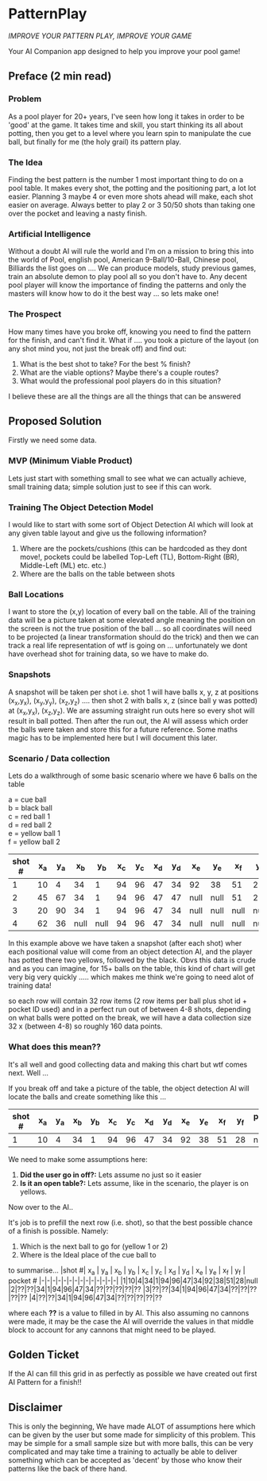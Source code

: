 # PatternPlay

_IMPROVE YOUR PATTERN PLAY, IMPROVE YOUR GAME_

Your AI Companion app designed to help you improve your pool game!

## Preface (2 min read)

### Problem

As a pool player for 20+ years, I've seen how long it takes in order to be 'good' at the game. It takes time and skill, you start thinking its all about potting, then you get to a level where you learn spin to manipulate the cue ball, but finally for me (the holy grail) its pattern play.

### The Idea

Finding the best pattern is the number 1 most important thing to do on a pool table. It makes every shot, the potting and the positioning part, a lot lot easier. Planning 3 maybe 4 or even more shots ahead will make, each shot easier on average. Always better to play 2 or 3 50/50 shots than taking one over the pocket and leaving a nasty finish.

### Artificial Intelligence

Without a doubt AI will rule the world and I'm on a mission to bring this into the world of Pool, english pool, American 9-Ball/10-Ball, Chinese pool, Billiards the list goes on .... We can produce models, study previous games, train an absolute demon to play pool all so you don't have to. Any decent pool player will know the importance of finding the patterns and only the masters will know how to do it the best way ... so lets make one!

### The Prospect

How many times have you broke off, knowing you need to find the pattern for the finish, and can't find it. What if .... you took a picture of the layout (on any shot mind you, not just the break off) and find out:

1. What is the best shot to take? For the best % finish?
2. What are the viable options? Maybe there's a couple routes?
3. What would the professional pool players do in this situation?

I believe these are all the things are all the things that can be answered

## Proposed Solution

Firstly we need some data.

### MVP (Minimum Viable Product)

Lets just start with something small to see what we can actually achieve, small training data; simple solution just to see if this can work.

### Training The Object Detection Model

I would like to start with some sort of Object Detection AI which will look at any given table layout and give us the following information?

1. Where are the pockets/cushions (this can be hardcoded as they dont move!, pockets could be labelled Top-Left (TL), Bottom-Right (BR), Middle-Left (ML) etc. etc.)
2. Where are the balls on the table between shots

### Ball Locations

I want to store the (x,y) location of every ball on the table. All of the training data will be a picture taken at some elevated angle meaning the position on the screen is not the true position of the ball ... so all coordinates will need to be projected (a linear transformation should do the trick) and then we can track a real life representation of wtf is going on ... unfortunately we dont have overhead shot for training data, so we have to make do.

### Snapshots

A snapshot will be taken per shot i.e. shot 1 will have balls x, y, z at positions (x<sub>x</sub>,y<sub>x</sub>),
(x<sub>y</sub>,y<sub>y</sub>),
(x<sub>z</sub>,y<sub>z</sub>) .... then shot 2 with balls x, z (since ball y was potted) at (x<sub>x</sub>,y<sub>x</sub>),
(x<sub>z</sub>,y<sub>z</sub>). We are assuming straight run outs here so every shot will result in ball potted. Then after the run out, the AI will assess which order the balls were taken and store this for a future reference. Some maths magic has to be implemented here but I will document this later.

### Scenario / Data collection

Lets do a walkthrough of some basic scenario where we have 6 balls on the table

a = cue ball <br>
b = black ball<br>
c = red ball 1<br>
d = red ball 2<br>
e = yellow ball 1<br>
f = yellow ball 2

| shot # | x<sub>a</sub> | y<sub>a</sub> | x<sub>b</sub> | y<sub>b</sub> | x<sub>c</sub> | y<sub>c</sub> | x<sub>d</sub> | y<sub>d</sub> | x<sub>e</sub> | y<sub>e</sub> | x<sub>f</sub> | y<sub>f</sub> | pocket # |
| ------ | ------------- | ------------- | ------------- | ------------- | ------------- | ------------- | ------------- | ------------- | ------------- | ------------- | ------------- | ------------- | -------- |
| 1      | 10            | 4             | 34            | 1             | 94            | 96            | 47            | 34            | 92            | 38            | 51            | 28            | null     |
| 2      | 45            | 67            | 34            | 1             | 94            | 96            | 47            | 47            | null          | null          | 51            | 28            | TR       |
| 3      | 20            | 90            | 34            | 1             | 94            | 96            | 47            | 34            | null          | null          | null          | null          | BR       |
| 4      | 62            | 36            | null          | null          | 94            | 96            | 47            | 34            | null          | null          | null          | null          | MR       |

In this example above we have taken a snapshot (after each shot) wher each positional value will come from an object detection AI, and the player has potted there two yellows, followed by the black. Obvs this data is crude and as you can imagine, for 15+ balls on the table, this kind of chart will get very big very quickly ..... which makes me think we're going to need alot of training data!

so each row will contain 32 row items (2 row items per ball plus shot id + pocket ID used) and in a perfect run out of between 4-8 shots, depending on what balls were potted on the break, we will have a data collection size 32 x (between 4-8) so roughly 160 data points.

### What does this mean??

It's all well and good collecting data and making this chart but wtf comes next. Well ...

If you break off and take a picture of the table, the object detection AI will locate the balls and create something like this ...

| shot # | x<sub>a</sub> | y<sub>a</sub> | x<sub>b</sub> | y<sub>b</sub> | x<sub>c</sub> | y<sub>c</sub> | x<sub>d</sub> | y<sub>d</sub> | x<sub>e</sub> | y<sub>e</sub> | x<sub>f</sub> | y<sub>f</sub> | pocket # |
| ------ | ------------- | ------------- | ------------- | ------------- | ------------- | ------------- | ------------- | ------------- | ------------- | ------------- | ------------- | ------------- | -------- |
| 1      | 10            | 4             | 34            | 1             | 94            | 96            | 47            | 34            | 92            | 38            | 51            | 28            | null     |

We need to make some assumptions here:

1. **Did the user go in off?:** Lets assume no just so it easier
2. **Is it an open table?:** Lets assume, like in the scenario, the player is on yellows.

Now over to the AI..

It's job is to prefill the next row (i.e. shot), so that the best possible chance of a finish is possible. Namely:

1. Which is the next ball to go for (yellow 1 or 2)
2. Where is the Ideal place of the cue ball to

to summarise...
|shot #| x<sub>a</sub> | y<sub>a</sub> | x<sub>b</sub> | y<sub>b</sub> | x<sub>c</sub> | y<sub>c</sub> | x<sub>d</sub> | y<sub>d</sub> | x<sub>e</sub> | y<sub>e</sub> | x<sub>f</sub> | y<sub>f</sub> | pocket #
|-|-|-|-|-|-|-|-|-|-|-|-|-|-|
|1|10|4|34|1|94|96|47|34|92|38|51|28|null
|2|??|??|34|1|94|96|47|34|??|??|??|??|??
|3|??|??|34|1|94|96|47|34|??|??|??|??|??
|4|??|??|34|1|94|96|47|34|??|??|??|??|??

where each **??** is a value to filled in by AI. This also assuming no cannons were made, it may be the case the AI will override the values in that middle block to account for any cannons that might need to be played.

## Golden Ticket

If the AI can fill this grid in as perfectly as possible we have created out first AI Pattern for a finish!!

## Disclaimer

This is only the beginning, We have made ALOT of assumptions here which can be given by the user but some made for simplicity of this problem. This may be simple for a small sample size but with more balls, this can be very complicated and may take time a training to actually be able to deliver something which can be accepted as 'decent' by those who know their patterns like the back of there hand.
